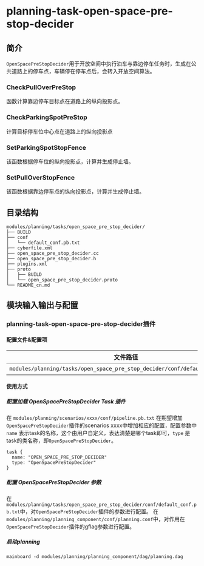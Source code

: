 planning-task-open-space-pre-stop-decider
==============

## 简介
`OpenSpacePreStopDecider`用于开放空间中执行泊车与靠边停车任务时，生成在公共道路上的停车点，车辆停在停车点后，会转入开放空间算法。

### CheckPullOverPreStop
函数计算靠边停车目标点在道路上的纵向投影点。

### CheckParkingSpotPreStop
计算目标停车位中心点在道路上的纵向投影点

### SetParkingSpotStopFence
该函数根据停车位的纵向投影点，计算并生成停止墙。

### SetPullOverStopFence
该函数根据靠边停车点的纵向投影点，计算并生成停止墙。

## 目录结构 
```shell
modules/planning/tasks/open_space_pre_stop_decider/
├── BUILD
├── conf
│   └── default_conf.pb.txt
├── cyberfile.xml
├── open_space_pre_stop_decider.cc
├── open_space_pre_stop_decider.h
├── plugins.xml
├── proto
│   ├── BUILD
│   └── open_space_pre_stop_decider.proto
└── README_cn.md
```

## 模块输入输出与配置

### planning-task-open-space-pre-stop-decider插件

#### 配置文件&配置项
| 文件路径 | 类型/结构 | <div style="width: 300pt">说明</div> |
| ---- | ---- | ---- |
| `modules/planning/tasks/open_space_pre_stop_decider/conf/default_conf.pb.txt` | apollo::planning::OpenSpacePreStopDeciderConfig | OpenSpacePreStopDecider 的配置文件 |

#### 使用方式
##### 配置加载 OpenSpacePreStopDecider Task 插件
在 `modules/planning/scenarios/xxxx/conf/pipeline.pb.txt` 在期望增加`OpenSpacePreStopDecider`插件的scenarios xxxx中增加相应的配置，配置参数中`name` 表示task的名称，这个由用户自定义，表达清楚是哪个task即可，`type` 是task的类名称，即`OpenSpacePreStopDecider`。
```
task {
  name: "OPEN_SPACE_PRE_STOP_DECIDER"
  type: "OpenSpacePreStopDecider"
}
```
##### 配置 OpenSpacePreStopDecider 参数
在`modules/planning/tasks/open_space_pre_stop_decider/conf/default_conf.pb.txt`中，对`OpenSpacePreStopDecider`插件的参数进行配置。
在`modules/planning/planning_component/conf/planning.conf`中，对作用在`OpenSpacePreStopDecider`插件的gflag参数进行配置。
##### 启动planning
```shell
mainboard -d modules/planning/planning_component/dag/planning.dag
```